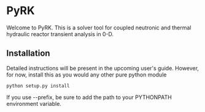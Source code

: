 # PyRK

Welcome to PyRK. This is a solver tool for coupled neutronic and thermal
hydraulic reactor transient analysis in 0-D.

## Installation

Detailed instructions will be present in the upcoming user's guide. However,
for now, install this as you would any other pure python module

    python setup.py install

If you use --prefix, be sure to add the path to your PYTHONPATH environment
variable.
